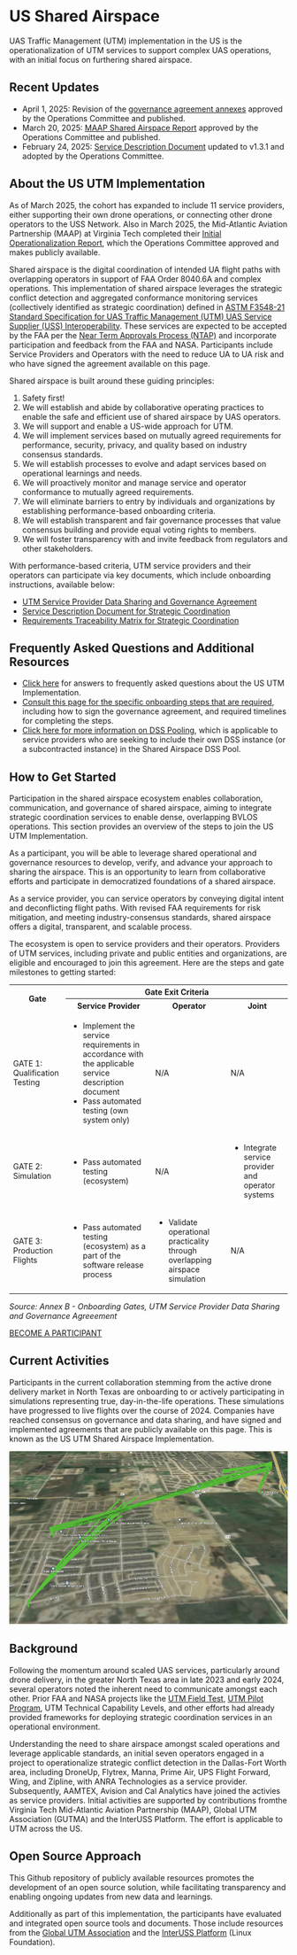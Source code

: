 # US Shared Airspace

UAS Traffic Management (UTM) implementation in the US is the operationalization of UTM services to support complex UAS operations, with an initial focus on furthering shared airspace.

## Recent Updates
+ April 1, 2025: Revision of the [governance agreement annexes](./docs/USP_Agreement_04012025.pdf) approved by the Operations Committee and published.
+ March 20, 2025: [MAAP Shared Airspace Report](./docs/Shared_Airspace_Report_v1_FINAL.pdf) approved by the Operations Committee and published.
+ February 24, 2025: [Service Description Document](./docs/UA-UA_Strategic_Coordination_Service_Description_Document_V1.3.1.pdf) updated to v1.3.1 and adopted by the Operations Committee.

## About the US UTM Implementation

As of March 2025, the cohort has expanded to include 11 service providers, either supporting their own drone operations, or connecting other drone operators to the USS Network. Also in March 2025, the Mid-Atlantic Aviation Partnership (MAAP) at Virginia Tech completed their [Initial Operationalization Report](./docs/Shared_Airspace_Report_v1_FINAL.pdf), which the Operations Committee approved and makes publicly available.

Shared airspace is the digital coordination of intended UA flight paths with overlapping operators in support of FAA Order 8040.6A and complex operations. This implementation of shared airspace leverages the strategic conflict detection and aggregated conformance monitoring services (collectively identified as strategic coordination) defined in [ASTM F3548-21 Standard Specification for UAS Traffic Management (UTM) UAS Service Supplier (USS) Interoperability](https://www.astm.org/f3548-21.html). These services are expected to be accepted by the FAA per the [Near Term Approvals Process (NTAP)](https://www.faa.gov/uas/advanced_operations/traffic_management) and incorporate participation and feedback from the FAA and NASA. Participants include Service Providers and Operators with the need to reduce UA to UA risk and who have signed the agreement available on this page.

Shared airspace is built around these guiding principles:

1. Safety first!
2. We will establish and abide by collaborative operating practices to enable the safe and efficient use of shared airspace by UAS operators.
3. We will support and enable a US-wide approach for UTM.
4. We will implement services based on mutually agreed requirements for performance, security, privacy, and quality based on industry consensus standards.
5. We will establish processes to evolve and adapt services based on operational learnings and needs.
6. We will proactively monitor and manage service and operator conformance to mutually agreed requirements.
7. We will eliminate barriers to entry by individuals and organizations by establishing performance-based onboarding criteria.
8. We will establish transparent and fair governance processes that value consensus building and provide equal voting rights to members.
9. We will foster transparency with and invite feedback from regulators and other stakeholders.

With performance-based criteria, UTM service providers and their operators can participate via key documents, which include onboarding instructions, available below:

* [UTM Service Provider Data Sharing and Governance Agreement](./docs/USP_Agreement_04012025.pdf)
* [Service Description Document for Strategic Coordination](./docs/UA-UA_Strategic_Coordination_Service_Description_Document_V1.3.1.pdf)
* [Requirements Traceability Matrix for Strategic Coordination](./docs/Strategic_Coordination_Compliance_Matrix_V1.1.xlsx)

## Frequently Asked Questions and Additional Resources

+ [Click here](faqs.md) for answers to frequently asked questions about the US UTM Implementation.
+ [Consult this page for the specific onboarding steps that are required](onboarding.md), including how to sign the governance agreement, and required timelines for completing the steps.
+ [Click here for more information on DSS Pooling](dss-pooling.md), which is applicable to service providers who are seeking to include their own DSS instance (or a subcontracted instance) in the Shared Airspace DSS Pool.

## How to Get Started

Participation in the shared airspace ecosystem enables collaboration, communication, and governance of shared airspace, aiming to integrate strategic coordination services to enable dense, overlapping BVLOS operations. This section provides an overview of the steps to join the US UTM Implementation.

As a participant, you will be able to leverage shared operational and governance resources to develop, verify, and advance your approach to sharing the airspace. This is an opportunity to learn from collaborative efforts and participate in democratized foundations of a shared airspace.

As a service provider, you can service operators by conveying digital intent and deconflicting flight paths. With revised FAA requirements for risk mitigation, and meeting industry-consensus standards, shared airspace offers a digital, transparent, and scalable process.

The ecosystem is open to service providers and their operators. Providers of UTM services, including private and public entities and organizations, are eligible and encouraged to join this agreement. Here are the steps and gate milestones to getting started:

<table>
    <tr>
        <th rowspan="2">Gate</th>
        <th colspan="3">Gate Exit Criteria</th>
    </tr>
    <tr>
        <th>Service Provider</th>
        <th>Operator</th>
        <th>Joint</th>
    </tr>
    <tr>
        <td>GATE 1: Qualification Testing</td>
        <td>
            <ul>
                <li>Implement the service requirements in accordance with the applicable service description document</li>
                <li>Pass automated testing (own system only)</li>
            </ul>
        </td>
        <td>N/A</td>
        <td>N/A</td>
    </tr>
    <tr>
        <td>GATE 2: Simulation</td>
        <td>
            <ul>
                <li>Pass automated testing (ecosystem)</li>
            </ul>
        </td>
        <td>N/A</td>
        <td>
            <ul>
                <li>Integrate service provider and operator systems</li>
            </ul>
        </td>
    </tr>
    <tr>
        <td>GATE 3: Production Flights</td>
        <td>
            <ul>
                <li>Pass automated testing (ecosystem) as a part of the software release process</li>
            </ul>
        </td>
        <td>
            <ul>
                <li>Validate operational practicality through overlapping airspace simulation</li>
            </ul>
        </td>
        <td>N/A</td>
    </tr>
</table>

_Source: Annex B - Onboarding Gates, UTM Service Provider Data Sharing and Governance Agreeement_

[BECOME A PARTICIPANT](https://forms.gle/3SgLJ6jnj9PVeDSF6)

## Current Activities

Participants in the current collaboration stemming from the active drone delivery market in North Texas are onboarding to or actively participating in simulations representing true, day-in-the-life operations. These simulations have progressed to live flights over the course of 2024. Companies have reached consensus on governance and data sharing, and have signed and implemented agreements that are publicly available on this page. This is known as the US UTM Shared Airspace Implementation.

![initial asset](assets/SimulationExample.png)

## Background

Following the momentum around scaled UAS services, particularly around drone delivery, in the greater North Texas area in late 2023 and early 2024, several operators noted the inherent need to communicate amongst each other. Prior FAA and NASA projects like the [UTM Field Test](https://www.faa.gov/uas/research_development/traffic_management/field_test), [UTM Pilot Program](https://www.faa.gov/uas/research_development/traffic_management/utm_pilot_program), UTM Technical Capability Levels, and other efforts had already provided frameworks for deploying strategic coordination services in an operational environment.

Understanding the need to share airspace amongst scaled operations and leverage applicable standards, an initial seven operators engaged in a project to operationalize strategic conflict detection in the Dallas-Fort Worth area, including DroneUp, Flytrex, Manna, Prime Air, UPS Flight Forward, Wing, and Zipline, with ANRA Technologies as a service provider. Subsequently, AAMTEX, Avision and Cal Analytics have joined the activies as service providers. Initial activities are supported by contributions fromthe Virginia Tech Mid-Atlantic Aviation Partnership (MAAP), Global UTM Association (GUTMA) and the InterUSS Platform. The effort is applicable to UTM across the US.

## Open Source Approach

This Github repository of publicly available resources promotes the development of an open source solution, while facilitating transparency and enabling ongoing updates from new data and learnings.

Additionally as part of this implementation, the participants have evaluated and integrated open source tools and documents. Those include resources from the [Global UTM Association](https://gutma.org/) and the [InterUSS Platform](https://interussplatform.org/) (Linux Foundation).

